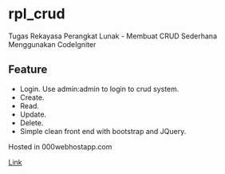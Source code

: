 # rpl_crud
Tugas Rekayasa Perangkat Lunak - Membuat CRUD Sederhana Menggunakan CodeIgniter

## Feature

- Login. Use admin:admin to login to crud system.
- Create.
- Read.
- Update.
- Delete.
- Simple clean front end with bootstrap and JQuery.

Hosted in 000webhostapp.com

[Link](http://alfakatsukicrud.000webhostapp.com)